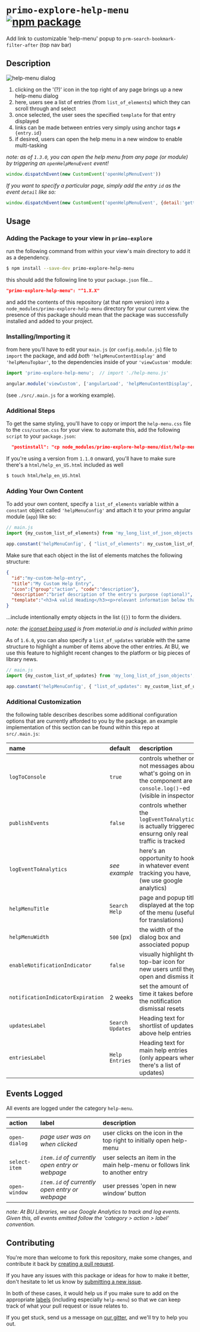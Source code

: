# `primo-explore-help-menu` [![npm package](https://img.shields.io/npm/v/primo-explore-help-menu.svg)](https://www.npmjs.com/package/primo-explore-help-menu)

Add link to customizable 'help-menu' popup to `prm-search-bookmark-filter-after` (top nav bar)

## Description

![help-menu dialog](https://github.com/bulib/primo-explore-bu/blob/master/packages/help-menu/img/help-menu-preview.gif?raw=true)

1. clicking on the '(?)' icon in the top right of any page brings up a new help-menu dialog
2. here, users see a list of entries (from `list_of_elements`) which they can scroll through and select
3. once selected, the user sees the specified `template` for that entry displayed
4. links can be made between entries very simply using anchor tags `#{entry.id}`
5. if desired, users can open the help menu in a new window to enable multi-tasking

_note: as of `1.3.0`, you can open the help menu from any page (or module) by triggering an `openHelpMenuEvent` event!_

```javascript
window.dispatchEvent(new CustomEvent('openHelpMenuEvent'))
```

_If you want to specify a particular page, simply add the entry `id` as the event `detail` like so:_

```javascript
window.dispatchEvent(new CustomEvent('openHelpMenuEvent', {detail:'getting-started'}))
```

## Usage

### Adding the Package to your view in `primo-explore`

run the following command from within your view's main directory to add it as a dependency.

```bash
$ npm install --save-dev primo-explore-help-menu
```

this should add the following line to your `package.json` file...
```json
"primo-explore-help-menu": "^1.X.X"
```

and add the contents of this repository (at that npm version) into a `node_modules/primo-explore-help-menu`
  directory for your current view. the presence of this package should mean that the package was successfully
  installed and added to your project.

### Installing/Importing it

from here you'll have to edit your `main.js` (or `config.module.js`) file to `import` the package, and add
   _both_ `'helpMenuContentDisplay'` and `'helpMenuTopbar'`, to the dependencies inside of your
   `'viewCustom'` module:

```js
import 'primo-explore-help-menu';  // import './help-menu.js'

angular.module('viewCustom', ['angularLoad', 'helpMenuContentDisplay',  'helpMenuTopbar'])
```

(see `./src/.main.js` for a working example).

### Additional Steps

To get the same styling, you'll have to copy or import the `help-menu.css` file to the `css/custom.css` for your view.
  to automate this, add the following `script` to your `package.json`:

```json
  "postinstall": "cp node_modules/primo-explore-help-menu/dist/help-menu.css ./css/help-menu.css"
```
  
If you're using a version from `1.1.0` onward, you'll have to make sure there's a `html/help_en_US.html` included as well

```bash
$ touch html/help_en_US.html
```

### Adding Your Own Content

To add your own content, specify a `list_of_elements` variable within a `constant` object called `'helpMenuConfig'` and
  attach it to your primo angular module (`app`) like so:

```js
// main.js
import {my_custom_list_of_elements} from 'my_long_list_of_json_objects';

app.constant('helpMenuConfig', { "list_of_elements": my_custom_list_of_elements });
```

Make sure that each object in the list of elements matches the following structure:
```json
{
  "id":"my-custom-help-entry",
  "title":"My Custom Help Entry",
  "icon":{"group":"action", "code":"description"},
  "description":"brief description of the entry's purpose (optional)",
  "template":"<h3>A valid Heading</h3><p>relevant information below that heading</p>"
}
```

...include intentionally empty objects in the list (`{}`) to form the dividers.

_note: the [iconset being used](https://material.io/tools/icons/) is from material.io and is included within primo_

As of `1.6.0`, you can also specify a `list_of_updates` variable with the same structure to highlight a number of
  items above the other entries. At BU, we use this feature to highlight recent changes to the platform or big 
  pieces of library news.

```js
// main.js
import {my_custom_list_of_updates} from 'my_long_list_of_json_objects';

app.constant('helpMenuConfig', { "list_of_updates": my_custom_list_of_updates });
```

### Additional Customization

the following table describes describes some additional configuration options that are currently afforded to
  you by the package. an example implementation of this section can be found within this repo at `src/.main.js`:

|name|default|description|
|:------|:-----|:----------|
|`logToConsole`|`true`|controls whether or not messages about what's going on in the component are `console.log()`-ed (visible in inspector)|
|`publishEvents`|`false`|controls whether the `logEventToAnalytics` is actually triggered, ensurng only real traffic is tracked|
|`logEventToAnalytics`|_see example_|here's an opportunity to hook in whatever event tracking you have, (we use google analytics)|
|`helpMenuTitle`|`Search Help`|page and popup title displayed at the top of the menu (useful for translations) |
|`helpMenuWidth`|`500` (px)|the width of the dialog box and associated popup|
|`enableNotificationIndicator`|`false`|visually highlight the top-bar icon for new users until they open and dismiss it|
|`notificationIndicatorExpiration`|2 weeks|set the amount of time it takes before the notification dismissal resets|
|`updatesLabel`|`Search Updates`|Heading text for shortlist of updates above help entries|
|`entriesLabel`|`Help Entries`|Heading text for main help entries (only appears when there's a list of updates)|

## Events Logged

All events are logged under the category `help-menu`.

|action|label |description|
|:-----|:-----|:---------|
|`open-dialog`|_page user was on when clicked_|user clicks on the icon in the top right to initially open help-menu|
|`select-item`|_`item.id` of currently open entry or webpage_|user selects an item in the main help-menu or follows link to another entry|
|`open-window`|_`item.id` of currently open entry or webpage_|user presses 'open in new window' button|

_note: At BU Libraries, we use Google Analytics to track and log events. Given this, all events emitted follow the  'category > action > label' convention._

## Contributing

You're more than welcome to fork this repository, make some changes, and contribute it back by
  [creating a pull request](https://github.com/bulib/primo-explore-bu/compare).

If you have any issues with this package or ideas for how to make it better, don't hesitate to let us know by
  [submitting a new issue](https://github.com/bulib/primo-explore-bu/issues/new).

In both of these cases, it would help us if you make sure to add on the appropriate
  [labels](https://github.com/bulib/primo-explore-bu/labels) (including especially `help-menu`) so that we
  can keep track of what your pull request or issue relates to.

If you get stuck, send us a message on [our gitter](https://gitter.im/bulib/developers), and we'll try to help you out.
